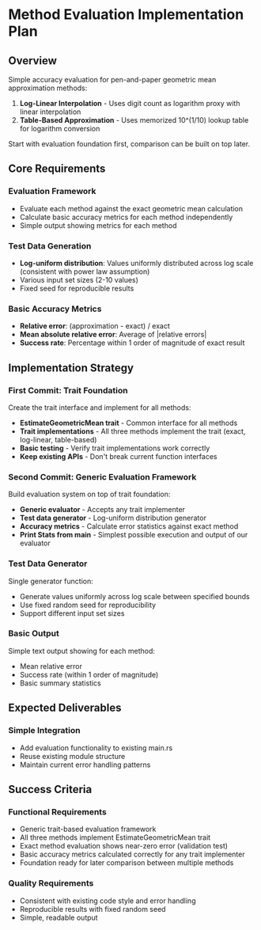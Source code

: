 # Method Evaluation Implementation Plan

## Overview

Simple accuracy evaluation for pen-and-paper geometric mean approximation methods:
1. **Log-Linear Interpolation** - Uses digit count as logarithm proxy with linear interpolation
2. **Table-Based Approximation** - Uses memorized 10^(1/10) lookup table for logarithm conversion

Start with evaluation foundation first, comparison can be built on top later.

## Core Requirements

### Evaluation Framework
- Evaluate each method against the exact geometric mean calculation
- Calculate basic accuracy metrics for each method independently
- Simple output showing metrics for each method

### Test Data Generation
- **Log-uniform distribution**: Values uniformly distributed across log scale (consistent with power law assumption)
- Various input set sizes (2-10 values)
- Fixed seed for reproducible results

### Basic Accuracy Metrics
- **Relative error**: (approximation - exact) / exact
- **Mean absolute relative error**: Average of |relative errors|
- **Success rate**: Percentage within 1 order of magnitude of exact result

## Implementation Strategy

### First Commit: Trait Foundation
Create the trait interface and implement for all methods:
- **EstimateGeometricMean trait** - Common interface for all methods
- **Trait implementations** - All three methods implement the trait (exact, log-linear, table-based)
- **Basic testing** - Verify trait implementations work correctly
- **Keep existing APIs** - Don't break current function interfaces

### Second Commit: Generic Evaluation Framework
Build evaluation system on top of trait foundation:
- **Generic evaluator** - Accepts any trait implementer
- **Test data generator** - Log-uniform distribution generator
- **Accuracy metrics** - Calculate error statistics against exact method
- **Print Stats from main** - Simplest possible execution and output of our evaluator

### Test Data Generator
Single generator function:
- Generate values uniformly across log scale between specified bounds
- Use fixed random seed for reproducibility
- Support different input set sizes

### Basic Output
Simple text output showing for each method:
- Mean relative error
- Success rate (within 1 order of magnitude)
- Basic summary statistics

## Expected Deliverables

### Simple Integration
- Add evaluation functionality to existing main.rs
- Reuse existing module structure
- Maintain current error handling patterns

## Success Criteria

### Functional Requirements
- Generic trait-based evaluation framework
- All three methods implement EstimateGeometricMean trait
- Exact method evaluation shows near-zero error (validation test)
- Basic accuracy metrics calculated correctly for any trait implementer
- Foundation ready for later comparison between multiple methods

### Quality Requirements
- Consistent with existing code style and error handling
- Reproducible results with fixed random seed
- Simple, readable output
